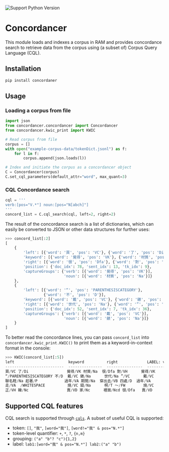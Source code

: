![Support Python Version](https://img.shields.io/badge/python-%E2%89%A5%203.7-blue.svg)

# Concordancer

This module loads and indexes a corpus in RAM and provides concordance search to retrieve data from the corpus using (a subset of) Corpus Query Language (CQL).


## Installation

```bash
pip install concordaner
```


## Usage

### Loading a corpus from file

```python
import json
from concordancer.concordancer import Concordancer
from concordancer.kwic_print import KWIC

# Read corpus from file
corpus = []
with open("example-corpus-data/tokenDict.jsonl") as f:
    for l in f:
        corpus.append(json.loads(l))

# Index and initiate the corpus as a concordancer object
C = Concordancer(corpus)
C.set_cql_parameters(default_attr="word", max_quant=3)
```

### CQL Concordance search

```python
cql = '''
verb:[pos="V.*"] noun:[pos="N[abch]"]
'''
concord_list = C.cql_search(cql, left=2, right=2)
```

The result of the concordance search is a list of dictionaries, which can easily be converted to JSON or other data structures for further uses:

```python
>>> concord_list[:2]
[
    {
        'left': [{'word': '買', 'pos': 'VC'}, {'word': '了', 'pos': 'Di'}],
        'keyword': [{'word': '覺得', 'pos': 'VK'}, {'word': '材質', 'pos': 'Na'}],
        'right': [{'word': '很', 'pos': 'Dfa'}, {'word': '對', 'pos': 'VH'}],
        'position': {'doc_idx': 78, 'sent_idx': 13, 'tk_idx': 9},
        'captureGroups': {'verb': [{'word': '覺得', 'pos': 'VK'}],
                          'noun': [{'word': '材質', 'pos': 'Na'}]}
    },
    {
        'left': [{'word': '“', 'pos': 'PARENTHESISCATEGORY'},
                 {'word': '不', 'pos': 'D'}],
        'keyword': [{'word': '戴', 'pos': 'VC'}, {'word': '錶', 'pos': 'Na'}],
        'right': [{'word': '世代', 'pos': 'Na'}, {'word': '”', 'pos': 'VC'}],
        'position': {'doc_idx': 52, 'sent_idx': 7, 'tk_idx': 36},
        'captureGroups': {'verb': [{'word': '戴', 'pos': 'VC'}],
                          'noun': [{'word': '錶', 'pos': 'Na'}]}
    }
]
```

To better read the concordance lines, you can pass `concord_list` into `concordancer.kwic_print.KWIC()` to print them as a keyword-in-context format in the console:

```python
>>> KWIC(concord_list[:5])
left                        keyword          right             LABEL: verb    LABEL: noun
--------------------------  ---------------  ----------------  -------------  -------------
買/VC 了/Di                 覺得/VK 材質/Na  很/Dfa 對/VH      覺得/VK        材質/Na
“/PARENTHESISCATEGORY 不/D  戴/VC 錶/Na      世代/Na ”/VC      戴/VC          錶/Na
聯名鞋/Na 趁著/P            過年/VA 期間/Na  穿出去/VB 四處/D  過年/VA        期間/Na
走/VA  /WHITESPACE          燒/VC 錢/Na      啊/T ～/FW        燒/VC          錢/Na
正/VH 韓/Nc                 賣/VD 家/Nc      裡面/Ncd 很/Dfa   賣/VD          家/Nc
```


## Supported CQL features

CQL search is supported through [`cqls`](https://github.com/liao961120/cqls). A subset of useful CQL is supported:

- token: `[]`, `"我"`, `[word="我"]`, `[word!="我" & pos="N.*"]`
- token-level quantifier: `+`, `*`, `?`, `{n,m}`
- grouping: `("a" "b"? "c"){1,2}`
- label: `lab1:[word="我" & pos="N.*"] lab2:("a" "b")`
